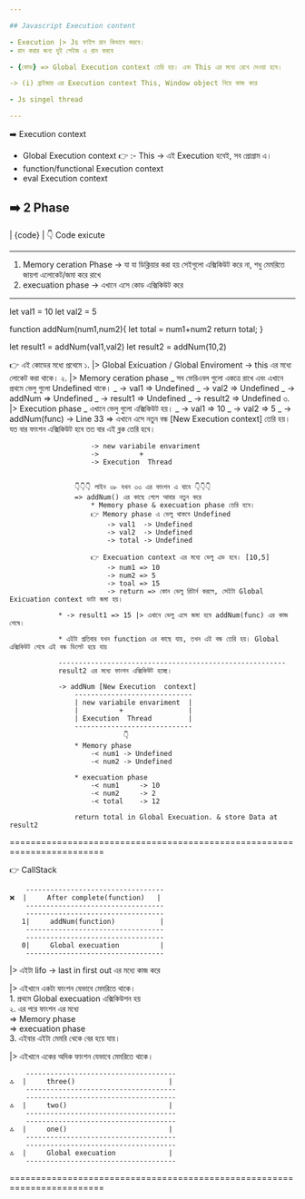 ```yaml
---

## Javascript Execution content

- Execution |> Js ফাইল রান কিভাবে করবে।
- রান করার জন্য দুই পেইজ এ রান করবে

- {কোড} => Global Execution context তেরি হয়। এবং This এর মধ্যে রেখে দেওয়া হবে।

-> (i) ব্রাইজার এর Execution context This, Window object নিয়ে কাজ করে

- Js singel thread

---
```


➡️ Execution context

- Global Execution context
  👉 :- This -> এই Execution হবেই, সব প্রোগ্রাম এ।
- function/functional Execution context
- eval Execution context

## ➡️ 2 Phase

| {code} | 👇 Code exicute

---

1. Memory ceration Phase
   -> যা যা ডিক্লিয়ার করা হয় সেইগুলো এক্সিকিউট করে না, শধু মেমরিতে জায়গা এলোকেট/জমা করে রাখে
2. execuation phase
   -> এখানে এসে কোড এক্সিকিউট করে

---

let val1 = 10
let val2 = 5

function addNum(num1,num2){
let total = num1+num2
return total;
}

let result1 = addNum(val1,val2)
let result2 = addNum(10,2)

👉 এই কোডের মধ্যে প্রথেমে
১. |> Global Exicuation / Global Enviroment -> this এর মধ্যে লোকেট করা থাকে।
২. |> Memory ceration phase
_ সব ভেরিএবল গুলো একত্রে রাখে এবং এখানে প্রথমে ভেলু গুলো Undefined থাকে।
_ -> val1 => Undefined
_ -> val2 => Undefined
_ -> addNum => Undefined
_ -> result1 => Undefined
_ -> result2 => Undefined
৩. |> Execution phase
_ এখানে ভেলু গুলো এক্সিকিউট হয়।
_ -> val1 => 10
_ -> val2 => 5
_ -> addNum(func) -> Line 33
=> এখানে এসে নতুন বল্ক [New Execution context] তেরি হয়। যত বার ফাংশন এক্সিকিউট হবে তত বার এই ব্লক তেরি হবে।

                        -> new variabile envariment
                        ->          +
                        -> Execution  Thread


                    👇👇👇 লাইন ৩৮ যখন ৩৩ এর ফাংশন এ যাবে 👇👇👇
                    => addNum() এর কাছে গেলে আবার নতুন করে
                        * Memory phase & execuation phase তেরি হবে।
                        👉 Memory phase এ ভেলু থাকবে Undefined
                            -> val1  -> Undefined
                            -> val2  -> Undefined
                            -> total -> Undefined

                        👉 Execuation context এর মধ্যে ভেলু এড হবে। [10,5]
                            -> num1 => 10
                            -> num2 => 5
                            -> toal => 15
                            -> return => কোন ভেলু রিটার্ন করলে, সেইটা Global Exicuation context ডাটা জমা হয়।

                * -> result1 => 15 |> এখানে ভেলু এসে জমা হবে addNum(func) এর কাজ শেষে।

                * এইটা প্রতিবার যখন function এর কাছে যায়, তখন এই বল্ক তেরি হয়। Global এক্সিকিউট শেষে এই বল্ক ডিলেট হয়ে যায়

                --------------------------------------------------------
                result2 এর মধ্যে ফাংশন এক্সিকিউট হচ্ছে।

                -> addNum [New Execution  context]
                    -----------------------------
                    | new variabile envariment  |
                    |          +                |
                    | Execution  Thread         |
                    -----------------------------
                                👇
                    * Memory phase
                        -< num1 -> Undefined
                        -< num2 -> Undefined

                    * execuation phase
                        -< num1     -> 10
                        -< num2     -> 2
                        -< total    -> 12

                    return total in Global Execuation. & store Data at result2

========================================================================

👉 CallStack

        ----------------------------------
    ❌  |     After complete(function)   |
        ----------------------------------
        ----------------------------------
       1|     addNum(function)           |
        ----------------------------------
        ----------------------------------
       0|     Global execuation          |
        ----------------------------------

|> এইটা lifo -> last in first out এর মধ্যে কাজ করে

|> এইখানে একটা ফাংশন যেভাবে মেমরিতে থাকে। <br> 1. প্রথমে Global execuation এক্সিকিউশন হয় <br>
২. এর পরে ফাংশন এর মধ্যে <br>
=> Memory phase <br>
=> execuation phase <br> 3. এইবার এইটা মেমরি থেকে বের হয়ে যায়। <br>

|> এইখানে একের অদিক ফাংশন যেভাবে মেমরিতে থাকে।

        -------------------------------------
    🔝  |     three()                       |
        -------------------------------------
        -------------------------------------
    🔝  |     two()                         |
        -------------------------------------
        -------------------------------------
    🔝  |     one()                         |
        -------------------------------------
        -------------------------------------
    🔝  |     Global execuation             |
        -------------------------------------

========================================================================

